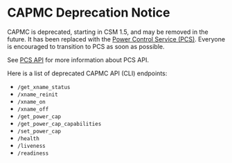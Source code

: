 # CAPMC Deprecation Notice

CAPMC is deprecated, starting in CSM 1.5, and may be removed in the future.
It has been replaced with the [Power Control Service (PCS)](../../glossary.md#power-control-service-pcs).
Everyone is encouraged to transition to PCS as soon as possible.

See [PCS API](../../api/power-control.md) for more information about PCS API.

Here is a list of deprecated CAPMC API (CLI) endpoints:

* `/get_xname_status`
* `/xname_reinit`
* `/xname_on`
* `/xname_off`
* `/get_power_cap`
* `/get_power_cap_capabilities`
* `/set_power_cap`
* `/health`
* `/liveness`
* `/readiness`
